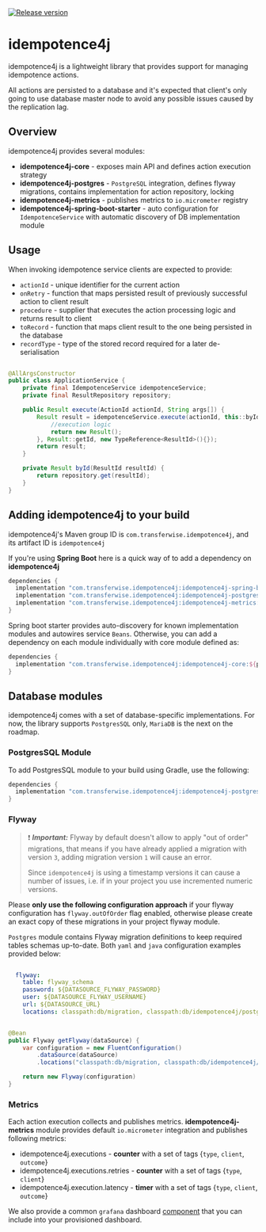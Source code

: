<a href="https://img.shields.io/badge/release-1.1.1-orange">
        <img src="https://img.shields.io/badge/release-1.1.1-orange"
            alt="Release version"/></a>

# idempotence4j

idempotence4j is a lightweight library that provides support for managing idempotence actions.

All actions are persisted to a database and it's expected that client's only going to use database master node
 to avoid any possible issues caused by the replication lag.

## Overview

idempotence4j provides several modules:

- **idempotence4j-core** - exposes main API and defines action execution strategy
- **idempotence4j-postgres** - `PostgreSQL` integration, defines flyway migrations, contains implementation for action repository, locking
- **idempotence4j-metrics** - publishes metrics to `io.micrometer` registry
- **idempotence4j-spring-boot-starter** - auto configuration for `IdempotenceService` with automatic discovery of DB implementation module


## Usage

When invoking idempotence service clients are expected to provide:

- `actionId` - unique identifier for the current action
- `onRetry` - function that maps persisted result of previously successful action to client result
- `procedure` - supplier that executes the action processing logic and returns result to client
- `toRecord` - function that maps client result to the one being persisted in the database
- `recordType` - type of the stored record required for a later de-serialisation

```java

@AllArgsConstructor
public class ApplicationService {
    private final IdempotenceService idempotenceService;
    private final ResultRepository repository;

    public Result execute(ActionId actionId, String args[]) {
        Result result = idempotenceService.execute(actionId, this::byId, () -> {
            //execution logic
            return new Result();
        }, Result::getId, new TypeReference<ResultId>(){});
        return result;
    }

    private Result byId(ResultId resultId) {
        return repository.get(resultId);
    }
}

```

## Adding idempotence4j to your build

idempotence4j's Maven group ID is `com.transferwise.idempotence4j`, and its artifact ID is `idempotence4j`

If you're using **Spring Boot** here is a quick way of to add a dependency on **idempotence4j**

```gradle
dependencies {
  implementation "com.transferwise.idempotence4j:idempotence4j-spring-boot-starter:${project['idempotence4j.version']}"
  implementation "com.transferwise.idempotence4j:idempotence4j-postgres:${project['idempotence4j.version']}"
  implementation "com.transferwise.idempotence4j:idempotence4j-metrics:${project['idempotence4j.version']}"
}
```
Spring boot starter provides auto-discovery for known implementation modules
and autowires service `Beans`. Otherwise, you can add a dependency on each module individually with core module defined as:

```gradle
dependencies {
  implementation "com.transferwise.idempotence4j:idempotence4j-core:${project['idempotence4j.version']}"
}
```

## Database modules

idempotence4j comes with a set of database-specific implementations.
For now, the library supports `PostgresSQL` only, `MariaDB` is the next on the roadmap.

### PostgresSQL Module

To add PostgresSQL module to your build using Gradle, use the following:

```gradle
dependencies {
  implementation "com.transferwise.idempotence4j:idempotence4j-postgres:${project['idempotence4j.version']}"
}
```

### Flyway

> :exclamation: **_Important:_**  Flyway by default doesn't allow to apply "out of order" migrations, that means
> if you have already applied a migration with version `3`, adding migration version `1` will cause an error.
>
> Since `idempotence4j` is using a timestamp versions it can cause a number of issues, i.e. if in your project you use incremented numeric versions.

Please **only use the following configuration approach** if your flyway configuration has `flyway.outOfOrder` flag enabled, otherwise please create an exact copy of these migrations in your project flyway module.

`Postgres` module contains Flyway migration definitions to keep required tables schemas up-to-date. Both `yaml` and `java` configuration examples provided below:

```yaml

  flyway:
    table: flyway_schema
    password: ${DATASOURCE_FLYWAY_PASSWORD}
    user: ${DATASOURCE_FLYWAY_USERNAME}
    url: ${DATASOURCE_URL}
    locations: classpath:db/migration, classpath:db/idempotence4j/postgres

```


```java

@Bean
public Flyway getFlyway(dataSource) {
    var configuration = new FluentConfiguration()
        .dataSource(dataSource)
        .locations("classpath:db/migration, classpath:db/idempotence4j/postgres")

    return new Flyway(configuration)
}

```

### Metrics

Each action execution collects and publishes metrics. **idempotence4j-metrics** module provides default `io.micrometer` integration and publishes following metrics:

- idempotence4j.executions - **counter** with a set of tags {`type`, `client`, `outcome`}
- idempotence4j.executions.retries - **counter** with a set of tags {`type`, `client`}
- idempotence4j.execution.latency - **timer** with a set of tags {`type`, `client`, `outcome`}

We also provide a common `grafana` dashboard [component](https://github.com/transferwise/grafana-dashboards/blob/master/dashboards/src/components/idempotence4j/actions.libsonnet) that you can include into your provisioned dashboard.

